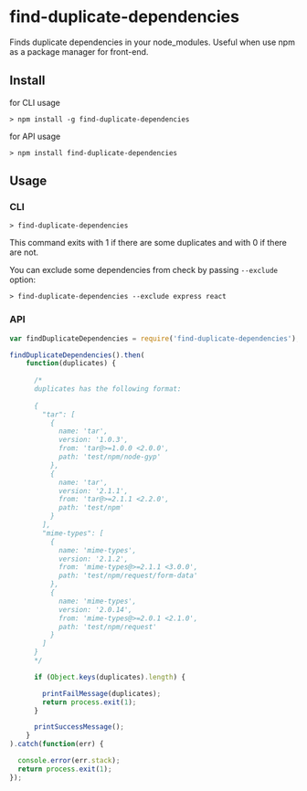 # find-duplicate-dependencies
Finds duplicate dependencies in your node_modules. Useful when use npm as a package manager for front-end.

## Install

for CLI usage

```
> npm install -g find-duplicate-dependencies
```

for API usage

```
> npm install find-duplicate-dependencies
```

## Usage

### CLI

```
> find-duplicate-dependencies
```

This command exits with 1 if there are some duplicates and with 0 if there are not.

You can exclude some dependencies from check by passing `--exclude` option:

```
> find-duplicate-dependencies --exclude express react
```

### API

```javascript
var findDuplicateDependencies = require('find-duplicate-dependencies');

findDuplicateDependencies().then(
    function(duplicates) {
    
      /*
      duplicates has the following format:
      
      {
        "tar": [
          {
            name: 'tar',
            version: '1.0.3',
            from: 'tar@>=1.0.0 <2.0.0',
            path: 'test/npm/node-gyp'
          },
          {
            name: 'tar',
            version: '2.1.1',
            from: 'tar@>=2.1.1 <2.2.0',
            path: 'test/npm'
          }
        ],
        "mime-types": [
          {
            name: 'mime-types',
            version: '2.1.2',
            from: 'mime-types@>=2.1.1 <3.0.0',
            path: 'test/npm/request/form-data'
          },
          {
            name: 'mime-types',
            version: '2.0.14',
            from: 'mime-types@>=2.0.1 <2.1.0',
            path: 'test/npm/request'
          } 
        ]
      }
      */

      if (Object.keys(duplicates).length) {

        printFailMessage(duplicates);
        return process.exit(1);
      }

      printSuccessMessage();
    }
).catch(function(err) {

  console.error(err.stack);
  return process.exit(1);
});
```
